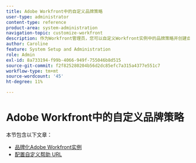 ```yaml
---
title: Adobe Workfront中的自定义品牌策略
user-type: administrator
content-type: reference
product-area: system-administration
navigation-topic: customize-workfront
description: 作为Workfront管理员，您可以自定义Workfront实例中的品牌策略并创建自定义帮助URL。
author: Caroline
feature: System Setup and Administration
role: Admin
exl-id: 8a733194-f99b-4066-949f-755046b8d515
source-git-commit: f2f825280204b56d2dc85efc7a315a4377e551c7
workflow-type: tm+mt
source-wordcount: '45'
ht-degree: 11%

---
```


# Adobe Workfront中的自定义品牌策略

本节包含以下文章：

* [品牌化Adobe Workfront实例](../../../administration-and-setup/customize-workfront/brand-workfront/brand-your-workfront-instance.md)
* [配置自定义帮助 URL](../../../administration-and-setup/customize-workfront/brand-workfront/configure-custom-help-url.md)
